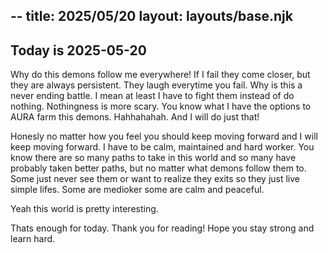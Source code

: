 --
title: 2025/05/20
layout: layouts/base.njk
---
## Today is 2025-05-20

Why do this demons follow me everywhere! If I fail they come closer, but they are always persistent. They laugh everytime you fail. Why is this a never ending battle.
I mean at least I have to fight them instead of do nothing. Nothingness is more scary.
You know what I have the options to AURA farm this demons. Hahhahahah. And I will do just that!

Honesly no matter how you feel you should keep moving forward and I will keep moving forward. I have to be calm, maintained and hard worker.
You know there are so many paths to take in this world and so many have probably taken better paths, but no matter what demons follow them to.
Some just never see them or want to realize they exits so they just live simple lifes. Some are medioker some are calm and peaceful.

Yeah this world is pretty interesting.

Thats enough for today. Thank you for reading! Hope you stay strong and learn hard.
